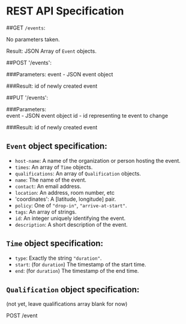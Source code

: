 # REST API Specification

##GET `/events`:

No parameters taken.

Result: JSON Array of `Event` objects.

##POST '/events':

###Parameters: 
event - JSON event object

###Result: 
id of newly created event

##PUT '/events':

###Parameters:  
event - JSON event object 
id - id representing te event to change

###Result:
id of newly created event

## `Event` object specification:
 * `host-name`: A name of the organization or person hosting the event.
 * `times`: An array of `Time` objects.
 * `qualifications`: An array of `Qualification` objects.
 * `name`: The name of the event.
 * `contact`: An email address.
 * `location`: An address, room number, etc
 * 'coordinates': A [latitude, longitude] pair.
 * `policy`: One of `"drop-in"`, `"arrive-at-start"`.
 * `tags`: An array of strings.
 * `id`: An integer uniquely identifying the event.
 * `description`: A short description of the event.

## `Time` object specification:
 * `type`: Exactly the string `"duration"`.
 * `start`: (for `duration`) The timestamp of the start time.
 * `end`: (for `duration`) The timestamp of the end time.

## `Qualification` object specification:
(not yet, leave qualifications array blank for now)

POST /event

